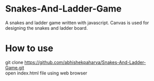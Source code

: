 # Snakes-And-Ladder-Game

A snakes and ladder game written with javascript.
Canvas is used for designing the snakes and ladder board.

# How to use
git clone https://github.com/abhishekpaharva/Snakes-And-Ladder-Game.git <br>
open index.html file using web browser<br>
